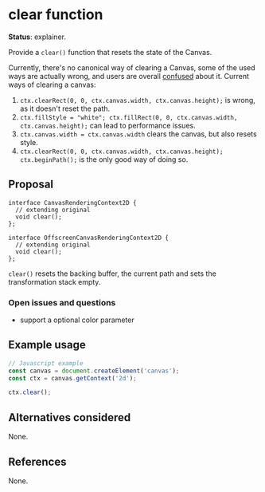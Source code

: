 clear function
==============
**Status**: explainer.

Provide a `clear()` function that resets the state of the Canvas.

Currently, there's no canonical way of clearing a Canvas, some of the used
ways are actually wrong, and users are overall [confused](https://stackoverflow.com/questions/2142535/how-to-clear-the-canvas-for-redrawing) about it. Current ways of clearing a canvas:

1. `ctx.clearRect(0, 0, ctx.canvas.width, ctx.canvas.height);` is wrong, as it doesn't reset the path.
2. `ctx.fillStyle = "white"; ctx.fillRect(0, 0, ctx.canvas.width, ctx.canvas.height);` can lead to performance issues.
3. `ctx.canvas.width = ctx.canvas.width` clears the canvas, but also resets style.
4. `ctx.clearRect(0, 0, ctx.canvas.width, ctx.canvas.height); ctx.beginPath();` is the only good way of doing so.


Proposal
--------

```webidl
interface CanvasRenderingContext2D {
  // extending original
  void clear();
};

interface OffscreenCanvasRenderingContext2D {
  // extending original
  void clear();
};
```

`clear()` resets the backing buffer, the current path and sets the transformation
stack empty.

### Open issues and questions

- support a optional color parameter


Example usage
-------------

```js
// Javascript example
const canvas = document.createElement('canvas');
const ctx = canvas.getContext('2d');

ctx.clear();
```

Alternatives considered
-----------------------

None.


References
----------

None.
